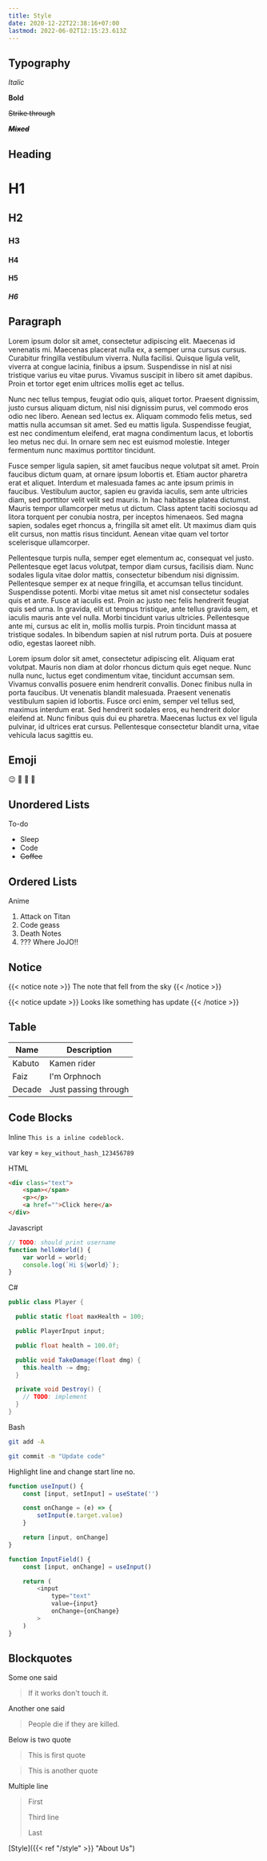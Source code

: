 ```yaml
---
title: Style
date: 2020-12-22T22:38:16+07:00
lastmod: 2022-06-02T12:15:23.613Z
---
```


## Typography

_Italic_

**Bold**

~~Strike through~~

~~_**Mixed**_~~

## Heading

# H1

## H2

### H3

#### H4

#### H5

##### H6

## Paragraph

Lorem ipsum dolor sit amet, consectetur adipiscing elit. Maecenas id venenatis mi. Maecenas placerat nulla ex, a semper urna cursus cursus. Curabitur fringilla vestibulum viverra. Nulla facilisi. Quisque ligula velit, viverra at congue lacinia, finibus a ipsum. Suspendisse in nisl at nisi tristique varius eu vitae purus. Vivamus suscipit in libero sit amet dapibus. Proin et tortor eget enim ultrices mollis eget ac tellus.

Nunc nec tellus tempus, feugiat odio quis, aliquet tortor. Praesent dignissim, justo cursus aliquam dictum, nisl nisi dignissim purus, vel commodo eros odio nec libero. Aenean sed lectus ex. Aliquam commodo felis metus, sed mattis nulla accumsan sit amet. Sed eu mattis ligula. Suspendisse feugiat, est nec condimentum eleifend, erat magna condimentum lacus, et lobortis leo metus nec dui. In ornare sem nec est euismod molestie. Integer fermentum nunc maximus porttitor tincidunt.

Fusce semper ligula sapien, sit amet faucibus neque volutpat sit amet. Proin faucibus dictum quam, at ornare ipsum lobortis et. Etiam auctor pharetra erat et aliquet. Interdum et malesuada fames ac ante ipsum primis in faucibus. Vestibulum auctor, sapien eu gravida iaculis, sem ante ultricies diam, sed porttitor velit velit sed mauris. In hac habitasse platea dictumst. Mauris tempor ullamcorper metus ut dictum. Class aptent taciti sociosqu ad litora torquent per conubia nostra, per inceptos himenaeos. Sed magna sapien, sodales eget rhoncus a, fringilla sit amet elit. Ut maximus diam quis elit cursus, non mattis risus tincidunt. Aenean vitae quam vel tortor scelerisque ullamcorper.

Pellentesque turpis nulla, semper eget elementum ac, consequat vel justo. Pellentesque eget lacus volutpat, tempor diam cursus, facilisis diam. Nunc sodales ligula vitae dolor mattis, consectetur bibendum nisi dignissim. Pellentesque semper ex at neque fringilla, et accumsan tellus tincidunt. Suspendisse potenti. Morbi vitae metus sit amet nisl consectetur sodales quis et ante. Fusce at iaculis est. Proin ac justo nec felis hendrerit feugiat quis sed urna. In gravida, elit ut tempus tristique, ante tellus gravida sem, et iaculis mauris ante vel nulla. Morbi tincidunt varius ultricies. Pellentesque ante mi, cursus ac elit in, mollis mollis turpis. Proin tincidunt massa at tristique sodales. In bibendum sapien at nisl rutrum porta. Duis at posuere odio, egestas laoreet nibh.

Lorem ipsum dolor sit amet, consectetur adipiscing elit. Aliquam erat volutpat. Mauris non diam at dolor rhoncus dictum quis eget neque. Nunc nulla nunc, luctus eget condimentum vitae, tincidunt accumsan sem. Vivamus convallis posuere enim hendrerit convallis. Donec finibus nulla in porta faucibus. Ut venenatis blandit malesuada. Praesent venenatis vestibulum sapien id lobortis. Fusce orci enim, semper vel tellus sed, maximus interdum erat. Sed hendrerit sodales eros, eu hendrerit dolor eleifend at. Nunc finibus quis dui eu pharetra. Maecenas luctus ex vel ligula pulvinar, id ultrices erat cursus. Pellentesque consectetur blandit urna, vitae vehicula lacus sagittis eu.

## Emoji

😉 🤔 🌴 🏡

## Unordered Lists

To-do

- Sleep
- Code
- ~~Coffee~~

## Ordered Lists

Anime

1. Attack on Titan
2. Code geass
3. Death Notes
4. ??? Where JoJO!!

## Notice

{{< notice note >}}
The note that fell from the sky
{{< /notice >}}

{{< notice update >}}
Looks like something has update
{{< /notice >}}

## Table

| Name   | Description          |
| ------ | -------------------- |
| Kabuto | Kamen rider          |
| Faiz   | I'm Orphnoch         |
| Decade | Just passing through |

## Code Blocks

Inline `This is a inline codeblock.`

var key = `key_without_hash_123456789`

HTML

```html
<div class="text">
	<span></span>
	<p></p>
	<a href="">Click here</a>
</div>
```

Javascript

```js
// TODO: should print username
function helloWorld() {
	var world = world;
	console.log(`Hi ${world}`);
}
```

C#

```csharp
public class Player {

  public static float maxHealth = 100;

  public PlayerInput input;

  public float health = 100.0f;

  public void TakeDamage(float dmg) {
    this.health -= dmg;
  }

  private void Destroy() {
    // TODO: implement
  }
}
```

Bash

```bash
git add -A

git commit -m "Update code"
```

Highlight line and change start line no.

```javascript {linenos=table, hl_lines=[12,"17-18"], linenostart=20}
function useInput() {
	const [input, setInput] = useState('')

	const onChange = (e) => {
		setInput(e.target.value)
	}

	return [input, onChange]
}

function InputField() {
	const [input, onChange] = useInput()

	return (
		<input
			type="text"
			value={input}
			onChange={onChange}
		>
	)
}
```

## Blockquotes

Some one said

> If it works don't touch it.

Another one said

> People die if they are killed.

Below is two quote

> This is first quote

> This is another quote

Multiple line

> First
>
> Third line
>
> Last

[Style]({{< ref "/style" >}} "About Us")
